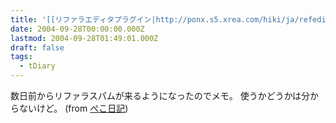 ```yaml
---
title: '[[リファラエディタプラグイン|http://ponx.s5.xrea.com/hiki/ja/refedit.rb.html]]'
date: 2004-09-28T00:00:00.000Z
lastmod: 2004-09-28T01:49:01.000Z
draft: false
tags:
  - tDiary
---
```


数日前からリファラスパムが来るようになったのでメモ。 使うかどうかは分からないけど。 (from [ぺこ日記](http://peconchi.net/tdiary/?date=20040928#p01))
